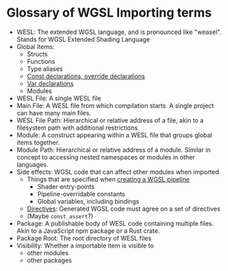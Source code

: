 # Glossary of WGSL Importing terms

- WESL: The extended WGSL language, and is pronounced like "weasel". Stands for WGSL Extended Shading Language
- Global Items:
  - Structs
  - Functions 
  - Type aliases
  - [Const declarations, override declarations](https://www.w3.org/TR/WGSL/#value-decls)
  - [Var declarations](https://www.w3.org/TR/WGSL/#var-decls) 
  - Modules
- WESL File: A single WESL file
- Main File: A WESL file from which compilation starts. A single project can have many main files.
- WESL File Path: Hierarchical or relative address of a file, akin to a filesystem path with additional restrictions
- Module: A construct appearing within a WESL file that groups global items together.
- Module Path: Hierarchical or relative address of a module. Similar in concept to accessing nested namespaces or modules in other languages.
- Side effects: WGSL code that can affect other modules when imported
  - Things that are specified when [creating a WGSL pipeline](https://developer.mozilla.org/en-US/docs/Web/API/GPUDevice/createRenderPipeline#fragment_object_structure)
    - Shader entry-points
    - Pipeline-overridable constants
    - Global variables, including bindings
  - [Directives](https://www.w3.org/TR/WGSL/#directives): Generated WGSL code must agree on a set of directives
  - (Maybe `const_assert`?)
- Package: A publishable body of WESL code containing multiple files. Akin to a JavaScript npm package or a Rust crate. 
- Package Root: The root directory of WESL files
- Visibility: Whether a importable item is visible to
  - other modules
  - other packages
